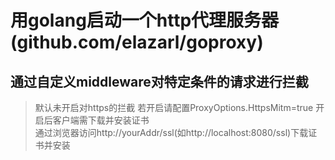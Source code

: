 # 用golang启动一个http代理服务器(github.com/elazarl/goproxy)
## 通过自定义middleware对特定条件的请求进行拦截
> 默认未开启对https的拦截 若开启请配置ProxyOptions.HttpsMitm=true 开启后客户端需下载并安装证书  
> 通过浏览器访问http://yourAddr/ssl(如http://localhost:8080/ssl)下载证书并安装